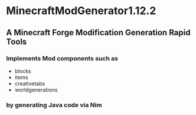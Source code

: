 # MinecraftModGenerator1.12.2
## A Minecraft Forge Modification Generation Rapid Tools
### Implements Mod components such as
- blocks
- items
- creativetabs
- worldgenerations
### by generating Java code via Nim
